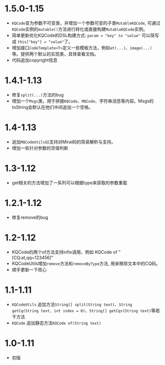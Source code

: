 
# 1.5.0-1.15
- `KQCode`变为参数不可变类，并增加一个参数可变的子类`MutableKQCode`, 可通过`KQCode`实例的`mutable()`方法进行转化或直接构建`MutableKQCode`实例。
- 简单更新优化KQCode的DSL构建方式:
`param = "key" to "value"` 可以简写成 `this["key"] = "value"`了。
- 增加接口`CodeTemplate<T>`定义一些模板方法，例如`at(...)`、`image(...)`等。提供两个默认的实现类，具体查看文档。
- 代码追加copyright信息

# 1.4.1-1.13
- 修复`split(...)`方法的bug
- 增加一个`Msgs`类，用于拼接`KQCode`、`MQCode`、字符串消息等内容。Msgs的toString会默认在他们中间追加一个空格。



# 1.4-1.13
- 追加`MQCodeUtils`以支持对Mirai码的简易解析与支持。
- 增加一些针对参数的空值判断

# 1.3-1.12
- get相关的方法增加了一系列可以根据type来获取的参数重载

# 1.2.1-1.12
- 修复remove的bug

# 1.2-1.12
- KQCode的两个of方法支持infix调用，例如 KQCode of "\[CQ:at,qq=123456]"
- KQCodeUtils增加`remove`方法和`removeByType`方法, 用来移除文本中的CQ码。
- 顺手更新一下核心


# 1.1-1.11
- `KQCodeUtils` 追加方法`String[] split(String text)`、`String getCq(String text, int index = 0)`、`String[] getCqs(String text)`等若干方法
- `KQCode` 追加静态方法`KQCode of(String text)`
# 1.0-1.11
- 初版